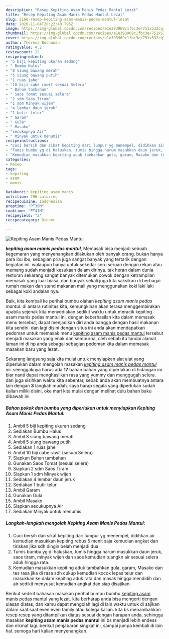 ```yaml
---
description: "Resep Kepiting Asam Manis Pedas Mantul Lezat"
title: "Resep Kepiting Asam Manis Pedas Mantul Lezat"
slug: 2160-resep-kepiting-asam-manis-pedas-mantul-lezat
date: 2020-11-04T20:22:40.795Z
image: https://img-global.cpcdn.com/recipes/a1e393969c1fbc3e/751x532cq70/kepiting-asam-manis-pedas-mantul-foto-resep-utama.jpg
thumbnail: https://img-global.cpcdn.com/recipes/a1e393969c1fbc3e/751x532cq70/kepiting-asam-manis-pedas-mantul-foto-resep-utama.jpg
cover: https://img-global.cpcdn.com/recipes/a1e393969c1fbc3e/751x532cq70/kepiting-asam-manis-pedas-mantul-foto-resep-utama.jpg
author: Theresa Buchanan
ratingvalue: 4.2
reviewcount: 12
recipeingredient:
- "5 biji kepiting ukuran sedang"
- " Bumbu Halus"
- "8 siung bawang merah"
- "5 siung bawang putih"
- "1 ruas jahe"
- "10 biji cabe rawit sesuai Selera"
- " Bahan tambahan"
- " Saos Tomat sesuai selera"
- "2 sdm Saos Tiram"
- "1 sdm Minyak wijen"
- "4 lembar daun jeruk"
- "1 butir telur"
- " Garam"
- " Gula"
- " Masako"
- "secukupnya Air"
- " Minyak untuk menumis"
recipeinstructions:
- "Cuci bersih dan sikat kepiting dari lumpur yg menempel, didihkan air kemudian masukkan kepiting rebus 5 menit saja kemudian angkat dan tiriskan jika sdh dingin belah menjadi dua"
- "Tumis bumbu yg di haluskan, tumis hingga harum masukkan daun jeruk, saos tiram, minyak wijen dan saos kemudian tuangkn air sesuai selera aduk hingga rata."
- "Kemudian masukkan kepiting aduk tambahkan gula, garam, Masako dan tes rasa jika di rasa sdh cukup kemudian kocok lepas telur dan masukkan ke dalam kepiting aduk rata dan masak hingga mendidih dan air sedikit menyusut kemudian angkat dan siap disajikan."
categories:
- Resep
tags:
- kepiting
- asam
- manis

katakunci: kepiting asam manis 
nutrition: 296 calories
recipecuisine: Indonesian
preptime: "PT30M"
cooktime: "PT41M"
recipeyield: "2"
recipecategory: Dinner

---
```



![Kepiting Asam Manis Pedas Mantul](https://img-global.cpcdn.com/recipes/a1e393969c1fbc3e/751x532cq70/kepiting-asam-manis-pedas-mantul-foto-resep-utama.jpg)

<b><i>kepiting asam manis pedas mantul</i></b>, Memasak bisa menjadi sebuah kegemaran yang menyenangkan dilakukan oleh banyak orang. bukan hanya para ibu ibu, sebagian pria juga sangat banyak yang tertarik dengan kegiatan ini. walaupun hanya untuk sekedar seru seruan dengan rekan atau memang sudah menjadi kesukaan dalam dirinya. tak heran dalam dunia restoran sekarang sangat banyak ditemukan cowok dengan ketrampilan memasak yang luar biasa, dan banyak sekali juga kita saksikan di berbagai rumah makan dan stand makanan mall yang menggunakan koki laki laki sebagai koki andalan nya.



Baik, kita kembali ke perihal bumbu olahan <i>kepiting asam manis pedas mantul</i>. di antara rutinitas kita, kemungkinan akan terasa menggembirakan apabila sejenak kita menyediakan sedikit waktu untuk meracik kepiting asam manis pedas mantul ini. dengan keberhasilan kita dalam memasak menu tersebut, dapat menjadikan diri anda bangga dengan hasil makanan kita sendiri. dan lagi disini dengan situs ini anda akan mendapatkan pedoman untuk memasak menu <u>kepiting asam manis pedas mantul</u> tersebut menjadi masakan yang enak dan sempurna, oleh sebab itu tandai alamat laman ini di hp anda sebagai sebagian pedoman kita dalam memasak masakan baru yang lezat.


Sekarang langsung saja kita mulai untuk menyiapkan alat alat yang diperlukan dalam mengolah masakan <u><i>kepiting asam manis pedas mantul</i></u> ini. seenggaknya harus ada <b>17</b> bahan bahan yang diperlukan di hidangan ini. biar nanti dapat menghasilkan rasa yang yummy dan menggugah selera. dan juga sisihkan waktu kita sebentar, sebab anda akan membuatnya antara lain dengan <b>3</b> langkah mudah. saya harap segala yang diperlukan sudah kalian miliki disini, oke mari kita mulai dengan melihat dulu bahan baku dibawah ini.

<!--inarticleads1-->

##### Bahan pokok dan bumbu yang diperlukan untuk menyiapkan Kepiting Asam Manis Pedas Mantul:

1. Ambil 5 biji kepiting ukuran sedang
1. Sediakan  Bumbu Halus
1. Ambil 8 siung bawang merah
1. Ambil 5 siung bawang putih
1. Sediakan 1 ruas jahe
1. Ambil 10 biji cabe rawit (sesuai Selera)
1. Siapkan  Bahan tambahan
1. Gunakan  Saos Tomat (sesuai selera)
1. Siapkan 2 sdm Saos Tiram
1. Siapkan 1 sdm Minyak wijen
1. Sediakan 4 lembar daun jeruk
1. Sediakan 1 butir telur
1. Ambil  Garam
1. Gunakan  Gula
1. Ambil  Masako
1. Siapkan secukupnya Air
1. Sediakan  Minyak untuk menumis




<!--inarticleads2-->

##### Langkah-langkah mengolah Kepiting Asam Manis Pedas Mantul:

1. Cuci bersih dan sikat kepiting dari lumpur yg menempel, didihkan air kemudian masukkan kepiting rebus 5 menit saja kemudian angkat dan tiriskan jika sdh dingin belah menjadi dua
1. Tumis bumbu yg di haluskan, tumis hingga harum masukkan daun jeruk, saos tiram, minyak wijen dan saos kemudian tuangkn air sesuai selera aduk hingga rata.
1. Kemudian masukkan kepiting aduk tambahkan gula, garam, Masako dan tes rasa jika di rasa sdh cukup kemudian kocok lepas telur dan masukkan ke dalam kepiting aduk rata dan masak hingga mendidih dan air sedikit menyusut kemudian angkat dan siap disajikan.




Berikut sedikit bahasan masakan perihal bumbu bumbu <u>kepiting asam manis pedas mantul</u> yang lezat. kita berharap anda bisa mengerti dengan ulasan diatas, dan kamu dapat mengolah lagi di lain waktu untuk di sajikan dalam saat saat even even family atau kolega kalian. kita bs menambahkan resep resep yang ditampilkan diatas sesuai dengan harapan anda, sehingga masakan <b>kepiting asam manis pedas mantul</b> ini bs menjadi lebih endess dan nikmat lagi. berikut penjabaran singkat ini, sampai jumpa kembali di lain hal. semoga hari kalian menyenangkan.
